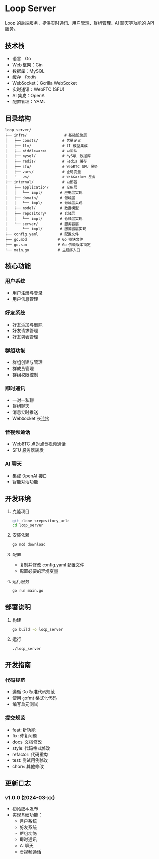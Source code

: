# Loop Server

Loop 的后端服务，提供实时通讯、用户管理、群组管理、AI 聊天等功能的 API 服务。

## 技术栈

- 语言：Go
- Web 框架：Gin
- 数据库：MySQL
- 缓存：Redis
- WebSocket：Gorilla WebSocket
- 实时通讯：WebRTC (SFU)
- AI 集成：OpenAI
- 配置管理：YAML

## 目录结构

```
loop_server/
├── infra/                 # 基础设施层
│   ├── consts/           # 常量定义
│   ├── llm/              # AI 模型集成
│   ├── middleware/       # 中间件
│   ├── mysql/            # MySQL 数据库
│   ├── redis/            # Redis 缓存
│   ├── sfu/              # WebRTC SFU 服务
│   ├── vars/             # 全局变量
│   └── ws/               # WebSocket 服务
├── internal/             # 内部包
│   ├── application/      # 应用层
│   │   └── impl/        # 应用层实现
│   ├── domain/          # 领域层
│   │   └── impl/        # 领域层实现
│   ├── model/           # 数据模型
│   ├── repository/      # 仓储层
│   │   └── impl/        # 仓储层实现
│   └── server/          # 服务器层
│       └── impl/        # 服务器层实现
├── config.yaml          # 配置文件
├── go.mod              # Go 模块文件
├── go.sum              # Go 依赖版本锁定
└── main.go             # 主程序入口
```

## 核心功能

### 用户系统
- 用户注册与登录
- 用户信息管理

### 好友系统
- 好友添加与删除
- 好友请求管理
- 好友列表管理

### 群组功能
- 群组创建与管理
- 群成员管理
- 群组权限控制

### 即时通讯
- 一对一私聊
- 群组聊天
- 消息实时推送
- WebSocket 长连接

### 音视频通话
- WebRTC 点对点音视频通话
- SFU 服务器转发

### AI 聊天
- 集成 OpenAI 接口
- 智能对话功能

## 开发环境

1. 克隆项目
   ```bash
   git clone <repository_url>
   cd loop_server
   ```

2. 安装依赖
   ```bash
   go mod download
   ```

3. 配置
   - 复制并修改 config.yaml 配置文件
   - 配置必要的环境变量

4. 运行服务
   ```bash
   go run main.go
   ```

## 部署说明

1. 构建
   ```bash
   go build -o loop_server
   ```

2. 运行
   ```bash
   ./loop_server
   ```

## 开发指南

### 代码规范
- 遵循 Go 标准代码规范
- 使用 gofmt 格式化代码
- 编写单元测试

### 提交规范
- feat: 新功能
- fix: 修复问题
- docs: 文档修改
- style: 代码格式修改
- refactor: 代码重构
- test: 测试用例修改
- chore: 其他修改

## 更新日志

### v1.0.0 (2024-03-xx)
- 初始版本发布
- 实现基础功能：
  - 用户系统
  - 好友系统
  - 群组功能
  - 即时通讯
  - AI 聊天
  - 音视频通话 